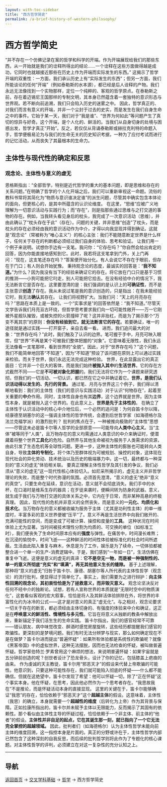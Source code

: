 ```yaml
---
layout: with-toc-sidebar
title: "西方哲学简史"
permalink: /a-brief-history-of-western-philosophy/
---
```


# 西方哲学简史
“并不存在一个仿佛记录在案的哲学和科学的开端。作为开端展现给我们的那些东西，从一开始就是我们的诠释所得出的结论……一个诠释在这些方面做得越是成功，它同时也就越接近那些在历史上作为开端而实际发生的东西。”
这揭示了哲学开端的双重性：一方面，我们承认历史上有“实际发生的东西”；但另一方面，我们所能谈论的任何“开端”（例如泰勒斯的水本源），都已经是后人诠释的产物。我们永远无法像找到一个实物那样，定位一个纯粹的、客观的哲学原点。在泰勒斯之前，存在着迈锡尼王国那样的专制文明，其本身已然蕴含着一套独特的意识形态与世界观。若不断向前追溯，我们只会陷入历史的迷雾之中。
因此，哲学真正的、对我们而言有意义的开端，并非一个尘封于过去的史实，而是发生在我们自身生命之中的事件。它始于某一天，我们对于“我是谁”、“世界为何如此”等问题产生了真切的惊异与好奇。这个开端，是个人化的、鲜活的。当我们从自身切身的处境与困惑出发，哲学才真正“开始”。反之，若仅仅从背诵泰勒斯或赫拉克利特的命题入手，哲学便极易沦为与我们的生命无关的历史知识考据，一种为了应付考试而进行的记忆活动，从而丧失了其最根本的生命力。
## 主体性与现代性的确定和反思
### 观念论、主体性与意义的虚无
恩格斯指出：“全部哲学，特别是近代哲学的重大的基本问题，即是思维和存在的关系问题。”在明确了哲学的个人化开端之后，我们可以重新审视这一命题。流俗的教科书常将其简化为“物质与意识谁决定谁”的派生问题，尽管其中确实包含本体论的面向，但更核心的，是其中所蕴含的认识论维度。
在这里，“思维”应被广义地理解为一切意识活动与实践行为；而“存在”，则是指那些通过思维与之打交道的事物的存在。例如，当我转头看见身后的枕头，我完成了一次意识活动（思维），并由此确认了“枕头存在于此”（存在）。问题的关键，并非思维“创造”了枕头，而是枕头的存在必须经由我的意识活动作为中介，才得以向我显现并得到确证。这就是“观念论”（常被称为“唯心主义”）的核心主张：我们不能随意断定世界是什么样子，任何关于存在的判断都必须经过我们自身的体验、思考和验证。
让我们用一个例子来说明。试想你手边有一支笔。我问你：“它存在吗？”你自然会给出肯定的回答，因为你能直接地感知到它。此时，我若将这支笔拿到门外，关上门再问：“现在，这支笔还存在吗？”答案便开始分化。有人会说它不存在于眼前，但存在于门口；有人则会开始犹豫。
秉持观念论的态度，最诚实的回答是：“**我不知道。**”为什么？因为我没有当下的经验来确证它的存在。将它放在门口只是基于习惯的推测——小狗可能把它叼走，别人可能把它拾去。在没有经验中介的情况下，我无法断言它是否存在。这里要澄清的是：我们强调的是认识上的**可确证性**，而不是主张意识**创造**了存在。我从未说过笔是我的意识创造的，只是指出：在我未能经验它时，我无法**确认**其存在。
让我们将视野扩大。当我们问：“天上的月亮存在吗？”思路在本质上是一致的。一个“实事求是”的回答依然是：“我不知道。”尽管天文学告诉我们月亮亘古环绕，但哲学思考要求我们向一切可能性敞开——万一它刚被外星舰队摧毁，或被失控的火箭撞碎了呢？这并非抬杠，而是为了揭示那个“万变不离其宗”的原则：**你没有经验到它，就无法断言它的存在**。若要确证，唯一的途径就是通过实践——打开窗子，亲自去看一看。
进而，我们追问最大的对象：“世界存在吗？”此时，我们触及了认识的边界。笔可握于手中，月亮可映入眼帘，但“世界”不再是某个可被我们整体把握的“对象”。它意味着无限性，我们永远无法像看一支笔那样，看到世界的“全貌”。因此，对于“世界存在吗？”这个问题，我们不能简单地回答“不知道”，因为“不知道”预设了该问题在原则上可以通过实践来检验。而关于世界，我们永远无法完成这种检验。
世界，在此显露出它的真正面目：它并非一个巨大的客体，而是我们始终**被抛入其中**的**生活世界**。它的存在方式截然不同——它是**不可被对象化把握**的。我们无法将它作为一个课题来研究透彻，但我们的一切活动、一切认识，都已然在它之中并确证着它。**世界，是我们认识活动得以发生的、先行的背景。**
通过笔、月亮与世界这三个例子，我们得以清晰地看到：我们的主体性（我们的意识与实践活动）对于认识“何物存在”，起着至关重要的**中介**作用。同时，主体性自身也有其**边界**，这个边界就是世界。因为主体性本身，就是被抛入这个世界的。在此意义上，**世界是先于主体性的**。
在确立了主体性于认识活动中的核心中介地位后，一个必然的追问是：为何自笛卡尔以降，经康德至胡塞尔的这一强调主体性的哲学传统，会遭到后世哲学家（如海德格尔及法兰克福学派）的激烈批判？
批判的焦点在于，一种被推向极致的“主体性”思想——尽管这未必是笛卡尔等人哲学的全部原意——可能导向**人类中心主义**。当“主体”被等同于“人类”，且万物存在的意义均需通过人类意识的中介来确证时，便潜藏着将整个世界**工具化**的危险。自然界与其他生命被视为服务于人类需求的资源，由此引发了生态危机等全球性问题。更进一步，这种主体性的膨胀也可能转向人类自身，导致**主体的专制化**，将个体乃至群体视为可被规划、操控的对象，这体现在现代社会的异化劳动、技术统治以及历史的极端暴力中。这一切，最终都与一种深刻的“意义的虚无”体验相关联。
要真正理解主体性哲学及其引发的争议，我们必须从“意义的虚无”这一现代性核心体验切入。如尼采所揭示的，虚无主义并非哲学理论的失败，而是整个时代弥漫的氛围。必须首先澄清，“意义的虚无”绝非“意义的真空”。只要生命在延续，意识在活动，意义就不会彻底消失。我们手中的水杯，在口渴时是维系生存的器具；在歹徒来袭时，便瞬间转为防身的武器。意义，就生成于我们与万物打交道的具体关系之中，它内在于日常，而非某种高悬的终极真理。
因此，现代性的危机并非意义的全然丧失，而是意义的**一元化、均质化和技术化**。当万物存在的意义都被收编为服务于主体（尤其是功利性主体）的单一维度时，丰富多彩的意义世界便被“压平”了。意义不再是生活世界中向我们敞开的、充满可能性的空间，而是变成了可被计算、操控和度量的**工具**。
这种状况在时间体验上尤为显著。当时间被技术理性分割为均质的、可交换的单位（如标准工时），我们便丧失了生命时间原本应有的**强度**与弹性。在痛苦中，时间漫长难熬；在沉浸的愉悦中，时间飞逝——这种鲜活的时间性体验被标准化的社会时间所遮蔽。生活由此陷入重复与麻木，休息是为了工作，娱乐是为了续命，一切体验都被整合进一个单一的生产-消费逻辑中。于是，我们感到“一年如一日”，生活仿佛在重复中飞逝。这便是意义的虚无的真谛：**它不是空无一物，而是被一种强制性的、单一的意义所彻底“充实”和“填满”，再无其他意义生长的缝隙。**
基于上述理解，那种将“意义的虚无”归咎于笛卡尔、康德、胡塞尔等人所代表的主体性哲学（观念论）的流行批判，便显得过于简单化了。事实上，我们需要为之进行辩护：**向主体性回溯的观念论，其初衷恰恰是为了拯救意义，而非毁灭意义。**
观念论坚决反对任何不经中介的独断论。试想，若有人宣称世界的本质就是“无限时空中的物质演化”，这套看似客观的宏大叙事，恰恰是将人及其鲜活体验排除在外，将世界的丰富性化约为冰冷的公式——这才是对意义的真正“虚无化”。与之相对，观念论要求一切关于存在的断言，都必须经由主体切身的、有强度的体验来中介和确证，这正是在**呼唤意义的鲜活性、情境性与多元性**。它旨在将意义从独断的教条中解放出来，重新锚定于我们活生生的生命实践。
笛卡尔指出，我们的感官经常不可靠——错认朋友、病中味觉改变、醉酒时感觉房屋旋转，这些经历都提醒我们感官的欺骗性。更深刻的是梦境问题。我们有时无法分辨梦与现实，那么如何确定现在不是在做梦？笛卡尔进而提出“普遍怀疑”：如果所有体验都是系统性的欺骗呢？就像《黑客帝国》中的虚拟世界，这种无法摆脱，因而也无法检查的怀疑，被叫做普遍怀疑。哲学家伯特兰·罗素曾用这个麻烦的想法，来说明普遍怀疑：如果宇宙就是五分钟前创造的呢？创世者设计了恐龙骨头，设计了你的记忆，包括膝盖上疤痕的由来。
作为虔诚的天主教徒，笛卡尔用“邪恶天才”的假设来代替上帝欺骗的可能性。他意识到，只要这种可能性存在，我们就可能陷入彻底的怀疑——什么都不能确信。但就在这绝望中，笛卡尔发现了希望：他可以怀疑一切，除了“正在怀疑”这个事实本身。他在怀疑，在思考，因此他必然作为一个思考者存在。“我思故我在”不是推论，而是怀疑活动本身的直接显现。
这里的关键在于，笛卡尔能够确证“我思”的存在，恰恰依赖于“邪恶天才”这个**超越主体**的假设。这意味着，主体性（我思）的确立，本身就需要一个**超越性的维度**（后转化为上帝）作为其背景与保障。正如拉康所指出的，笛卡尔并未赋予主体以无限能力，反而揭示了其固有的依赖性。那个看似由主体性主导的怀疑过程，恰恰依赖于一个非主体、前主体的“他者”的假设。**主体性并非自足的起点，它在其诞生那一刻，就已指向了一个它无法完全掌控的超越领域。**
因此，批判者们（如海德格尔）认为主体性哲学未能向前主体的维度回溯，这一指控本身是片面的。真正的分野或许在于，主体性哲学内部已然包含了这种深刻的自我反思，而后续的批判哲学则将此作为了专题化的核心课题。对主体性哲学的评判，必须建立在对这一复杂性的充分认知之上。

---

## 导航
[返回首页](/) → [交叉学科基础](/interdisciplinary-fundamentals/) → [哲学](/philosophy/) → 西方哲学简史
